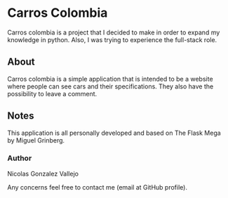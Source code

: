 # Carros Colombia

Carros colombia is a project that I decided to make in order to expand my knowledge in python. Also, I was trying to experience the full-stack role.

## About
Carros colombia is a simple application that is intended to be a website where people can see cars and their specifications. They also have the possibility to leave a comment.


## Notes
This application is all personally developed and based on The Flask Mega by Miguel Grinberg.

### Author
Nicolas Gonzalez Vallejo

Any concerns feel free to contact me (email at GitHub profile).

